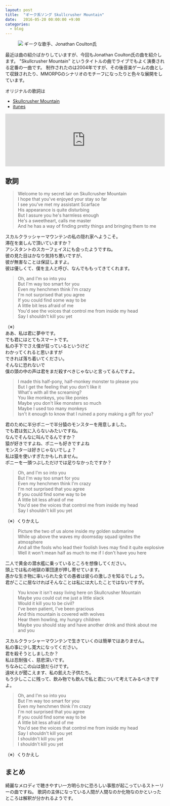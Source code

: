 ```yaml
---
layout: post
title:  "ギーク系ソング Skullcrusher Mountain"
date:   2016-05-20 00:00:00 +9:00
categories:
  - blog
---
```


<figure>
<img src="http://songs.jonathancoulton.com/photos/hi-res/DESK.jpg"/>
<caption>ギークな歌手、Jonathan Coulton氏</caption>
</figure>

最近は曲の紹介ばかりしていますが、今回もJonathan Coulton氏の曲を紹介します。
"Skullcrusher Mountain" というタイトルの曲でライブでもよく演奏される定番の一曲です。
制作されたのは2004年ですが、その後音楽ゲームの曲として収録されたり、MMORPGのシナリオのモチーフになったりと色々な展開をしています。

オリジナルの歌詞は

- [Skullcrusher Mountain](http://www.jonathancoulton.com/wiki/Skullcrusher_Mountain)
- [itunes](https://itunes.apple.com/jp/album/joco-looks-back/id320729997)

<iframe width="100%" height="166" scrolling="no" frameborder="no" src="https://w.soundcloud.com/player/?url=https%3A//api.soundcloud.com/tracks/169003477&amp;color=ff5500&amp;auto_play=false&amp;hide_related=false&amp;show_comments=true&amp;show_user=true&amp;show_reposts=false"></iframe>

## 歌詞

<blockquote>
Welcome to my secret lair on Skullcrusher Mountain<br/>
I hope that you've enjoyed your stay so far<br/>
I see you've met my assistant Scarface<br/>
His appearance is quite disturbing<br/>
But I assure you he's harmless enough<br/>
He's a sweetheart, calls me master<br/>
And he has a way of finding pretty things and bringing them to me
</blockquote>

<p>
スカルクラッシャーマウンテンの私の隠れ家へようこそ。<br/>
滞在を楽しんで頂いていますか？<br/>
アシスタントのスカーフェイスにも会ったようですね。<br/>
彼の見た目はかなり気持ち悪いですが、<br/>
彼が無害なことは保証しますよ。<br/>
彼は優しくて、僕を主人と呼び、なんでももってきてくれます。
</p>

<blockquote>
Oh, and I'm so into you<br/>
But I'm way too smart for you<br/>
Even my henchmen think I'm crazy<br/>
I'm not surprised that you agree<br/>
If you could find some way to be<br/>
A little bit less afraid of me<br/>
You'd see the voices that control me from inside my head<br/>
Say I shouldn't kill you yet
</blockquote>

<p>
（※）<br/>
ああ、私は君に夢中です。<br/>
でも君にはとてもスマートです。<br/>
私の手下でさえ僕が狂っているというけど<br/>
わかってくれると思いますが<br/>
できれば落ち着いてください。<br/>
そんなに恐れないで<br/>
僕の頭の中の声は君をまだ殺すべきじゃないと言ってるんですよ。
</p>

<blockquote>
I made this half-pony, half-monkey monster to please you<br/>
But I get the feeling that you don't like it<br/>
What's with all the screaming?<br/>
You like monkeys, you like ponies<br/>
Maybe you don't like monsters so much<br/>
Maybe I used too many monkeys<br/>
Isn't it enough to know that I ruined a pony making a gift for you?
</blockquote>

<p>
君のために半分ポニーで半分猿のモンスターを用意しました。<br/>
でも君は気に入らないみたいですね。<br/>
なんでそんなに叫んでるんですか？<br/>
猿が好きですよね、ポニーも好きですよね<br/>
モンスターは好きじゃないでしょ？<br/>
私は猿を使いすぎたかもしれません。<br/>
ポニーを一頭つぶしただけでは足りなかったですか？
</p>

<blockquote>
Oh, and I'm so into you<br/>
But I'm way too smart for you<br/>
Even my henchmen think I'm crazy<br/>
I'm not surprised that you agree<br/>
If you could find some way to be<br/>
A little bit less afraid of me<br/>
You'd see the voices that control me from inside my head<br/>
Say I shouldn't kill you yet
</blockquote>

<p>
（※）くりかえし<br/>
</p>

<blockquote>
Picture the two of us alone inside my golden submarine<br/>
While up above the waves my doomsday squad ignites the atmosphere<br/>
And all the fools who lead their foolish lives may find it quite explosive<br/>
Well it won't mean half as much to me if I don't have you here
</blockquote>

<p>
二人で黄金の潜水艦に乗っているところを想像してください。<br/>
頭上では私の地獄の軍団達が押し寄せています。<br/>
愚かな生き物に率いられた全ての愚者は彼らの激しさを知るでしょう。<br/>
君がここに居なければそんなことは私には大したことではないですが。
</p>

<blockquote>
You know it isn't easy living here on Skullcrusher Mountain<br/>
Maybe you could cut me just a little slack<br/>
Would it kill you to be civil?<br/>
I've been patient, I've been gracious<br/>
And this mountain is covered with wolves<br/>
Hear them howling, my hungry children<br/>
Maybe you should stay and have another drink and think about me and you
</blockquote>

<p>
スカルクラッシャーマウンテンで生きていくのは簡単ではありません。<br/>
私の事に少し寛大になってください。<br/>
君を殺そうとしましたか？<br/>
私は忍耐強く、慈悲深いです。<br/>
ちなみにこの山は狼だらけです。<br/>
遠吠えが聞こえます、私の飢えた子供たち。<br/>
もう少しここに残って、飲み物でも飲んで私と君について考えてみるべきですよ。
</p>

<blockquote>
Oh, and I'm so into you<br/>
But I'm way too smart for you<br/>
Even my henchmen think I'm crazy<br/>
I'm not surprised that you agree<br/>
If you could find some way to be<br/>
A little bit less afraid of me<br/>
You'd see the voices that control me from inside my head<br/>
Say I shouldn't kill you yet<br/>
I shouldn't kill you yet<br/>
I shouldn't kill you yet
</blockquote>

<p>
（※）くりかえし<br/>
</p>

## まとめ

綺麗なメロディで聴きやすい一方明らかに恐ろしい事態が起こっているストーリーの曲ですね。
歌詞の主体になっている人間が人間なのか化物なのかといったところは解釈が分かれるようです。
